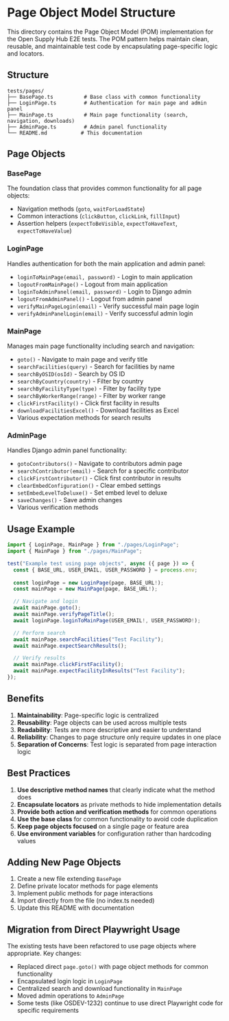 # Page Object Model Structure

This directory contains the Page Object Model (POM) implementation for the Open Supply Hub E2E tests. The POM pattern helps maintain clean, reusable, and maintainable test code by encapsulating page-specific logic and locators.

## Structure

```
tests/pages/
├── BasePage.ts          # Base class with common functionality
├── LoginPage.ts         # Authentication for main page and admin panel
├── MainPage.ts          # Main page functionality (search, navigation, downloads)
├── AdminPage.ts         # Admin panel functionality
└── README.md           # This documentation
```

## Page Objects

### BasePage
The foundation class that provides common functionality for all page objects:
- Navigation methods (`goto`, `waitForLoadState`)
- Common interactions (`clickButton`, `clickLink`, `fillInput`)
- Assertion helpers (`expectToBeVisible`, `expectToHaveText`, `expectToHaveValue`)

### LoginPage
Handles authentication for both the main application and admin panel:
- `loginToMainPage(email, password)` - Login to main application
- `logoutFromMainPage()` - Logout from main application
- `loginToAdminPanel(email, password)` - Login to Django admin
- `logoutFromAdminPanel()` - Logout from admin panel
- `verifyMainPageLogin(email)` - Verify successful main page login
- `verifyAdminPanelLogin(email)` - Verify successful admin login

### MainPage
Manages main page functionality including search and navigation:
- `goto()` - Navigate to main page and verify title
- `searchFacilities(query)` - Search for facilities by name
- `searchByOSID(osId)` - Search by OS ID
- `searchByCountry(country)` - Filter by country
- `searchByFacilityType(type)` - Filter by facility type
- `searchByWorkerRange(range)` - Filter by worker range
- `clickFirstFacility()` - Click first facility in results
- `downloadFacilitiesExcel()` - Download facilities as Excel
- Various expectation methods for search results

### AdminPage
Handles Django admin panel functionality:
- `gotoContributors()` - Navigate to contributors admin page
- `searchContributor(email)` - Search for a specific contributor
- `clickFirstContributor()` - Click first contributor in results
- `clearEmbedConfiguration()` - Clear embed settings
- `setEmbedLevelToDeluxe()` - Set embed level to deluxe
- `saveChanges()` - Save admin changes
- Various verification methods



## Usage Example

```typescript
import { LoginPage, MainPage } from "./pages/LoginPage";
import { MainPage } from "./pages/MainPage";

test("Example test using page objects", async ({ page }) => {
  const { BASE_URL, USER_EMAIL, USER_PASSWORD } = process.env;
  
  const loginPage = new LoginPage(page, BASE_URL!);
  const mainPage = new MainPage(page, BASE_URL!);

  // Navigate and login
  await mainPage.goto();
  await mainPage.verifyPageTitle();
  await loginPage.loginToMainPage(USER_EMAIL!, USER_PASSWORD!);

  // Perform search
  await mainPage.searchFacilities("Test Facility");
  await mainPage.expectSearchResults();

  // Verify results
  await mainPage.clickFirstFacility();
  await mainPage.expectFacilityInResults("Test Facility");
});
```

## Benefits

1. **Maintainability**: Page-specific logic is centralized
2. **Reusability**: Page objects can be used across multiple tests
3. **Readability**: Tests are more descriptive and easier to understand
4. **Reliability**: Changes to page structure only require updates in one place
5. **Separation of Concerns**: Test logic is separated from page interaction logic

## Best Practices

1. **Use descriptive method names** that clearly indicate what the method does
2. **Encapsulate locators** as private methods to hide implementation details
3. **Provide both action and verification methods** for common operations
4. **Use the base class** for common functionality to avoid code duplication
5. **Keep page objects focused** on a single page or feature area
6. **Use environment variables** for configuration rather than hardcoding values

## Adding New Page Objects

1. Create a new file extending `BasePage`
2. Define private locator methods for page elements
3. Implement public methods for page interactions
4. Import directly from the file (no index.ts needed)
5. Update this README with documentation

## Migration from Direct Playwright Usage

The existing tests have been refactored to use page objects where appropriate. Key changes:
- Replaced direct `page.goto()` with page object methods for common functionality
- Encapsulated login logic in `LoginPage`
- Centralized search and download functionality in `MainPage`
- Moved admin operations to `AdminPage`
- Some tests (like OSDEV-1232) continue to use direct Playwright code for specific requirements 